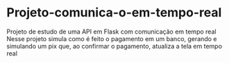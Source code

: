 # Projeto-comunica-o-em-tempo-real
Projeto de estudo de uma API em Flask com comunicação em tempo real
Nesse projeto simula como é feito o pagamento em um banco, gerando e simulando um pix que, ao confirmar o pagamento, atualiza a tela em tempo real
